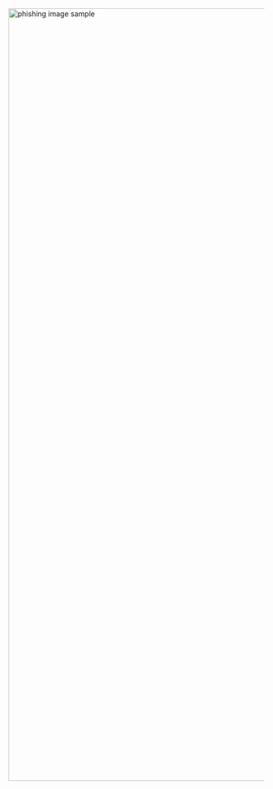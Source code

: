 <img width="2048" height="1518" alt="phishing image sample" src="https://github.com/user-attachments/assets/5533fd6a-5253-4e19-b2b2-7d8e05c8a0da" />
